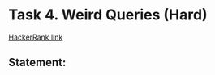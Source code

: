 # Task 4. Weird Queries (Hard)

[HackerRank link](<https://www.hackerrank.com/contests/sda-hw-3/challenges/queries-5>)

## Statement:

<!-- TODO -->
